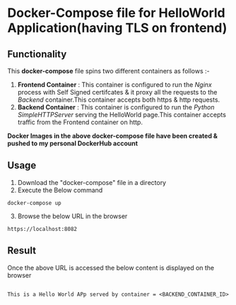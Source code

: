 # Docker-Compose file for HelloWorld Application(having TLS on frontend)


##  Functionality
This **docker-compose** file spins two different containers as follows :-

1. **Frontend Container** : This container is configured to run the *Nginx* process with Self Signed certifcates & it proxy all the requests to the *Backend* container.This container accepts both https & http requests.
2. **Backend Container** : This container is configured to run the *Python SimpleHTTPServer* serving the HelloWorld page.This container accepts traffic from the Frontend container on http.

**Docker Images in the above docker-compose file have been created & pushed to my personal DockerHub account**

## Usage
1. Download the "docker-compose" file in a directory
2. Execute the Below command
```hcl
docker-compose up
```
3. Browse the below URL in the browser 
```hcl
https://localhost:8082
```

## Result
Once the above URL is accessed the below content is displayed on the browser

```hcl

This is a Hello World APp served by container = <BACKEND_CONTAINER_ID>
```

